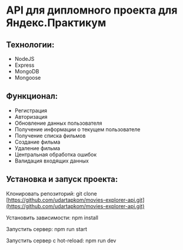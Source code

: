 # API для дипломного проекта для Яндекс.Практикум
## Технологии:
- NodeJS
- Express
- MongoDB
- Mongoose
## Функционал:
* Регистрация
* Авторизация
* Обновление данных пользователя
* Получение информации о текущем пользователе
* Получение списка фильмов
* Создание фильма
* Удаление фильма
* Центральная обработка ошибок
* Валидация входящих данных
## Установка и запуск проекта:
Клонировать репозиторий: git clone [https://github.com/udartapkom/movies-explorer-api.git](https://github.com/udartapkom/movies-explorer-api.git)

Установить зависимости: npm install

Запустить сервер: npm run start

Запустить сервер с hot-reload: npm run dev
